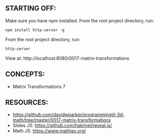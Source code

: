 ## STARTING OFF:

Make sure you have npm installed.
From the root project directory, run:
```
npm install http-server -g
```

From the root project directory, run:
```
http-server
```

View at: http://localhost:8080/0017-matrix-transformations

## CONCEPTS:

* Matrix Transformations 7

## RESOURCES:

* https://github.com/davidwparker/programmingtil-3d-math/tree/master/0017-matrix-transformations
* Slides JS: https://github.com/hakimel/reveal.js/
* Math JS: https://www.mathjax.org/

